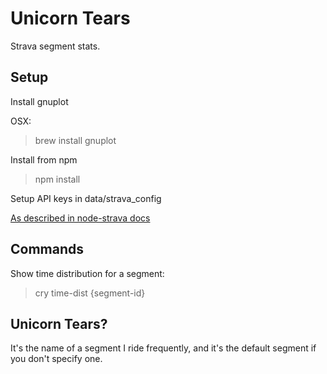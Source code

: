 Unicorn Tears
=============

Strava segment stats.

Setup
-----

Install gnuplot

OSX:
  > brew install gnuplot

Install from npm

  > npm install

Setup API keys in data/strava_config

[As described in node-strava docs](https://github.com/unboundev/node-strava-v3#quick-start)

Commands
--------

Show time distribution for a segment:

  > cry time-dist {segment-id}

Unicorn Tears?
--------------

It's the name of a segment I ride frequently, and it's the default segment if you don't specify one.
